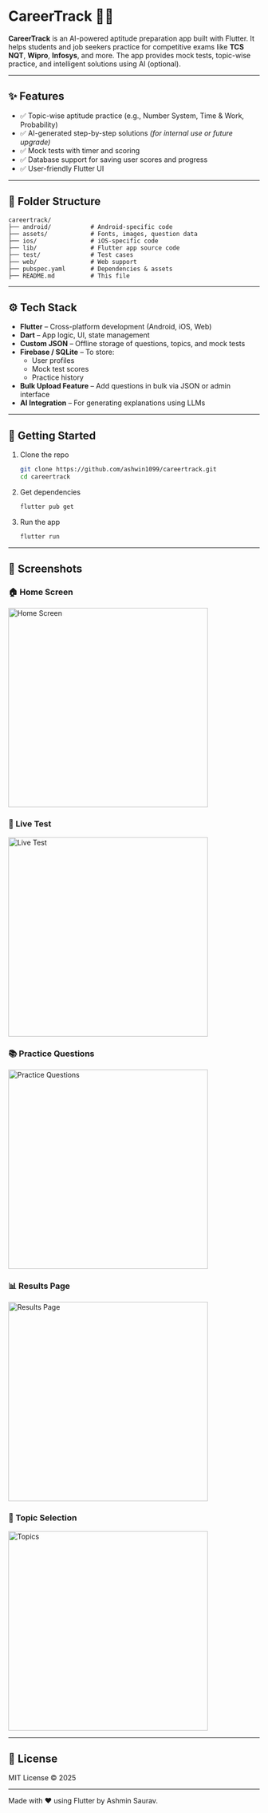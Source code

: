 # CareerTrack 🧠📱

**CareerTrack** is an AI-powered aptitude preparation app built with Flutter. It helps students and job seekers practice for competitive exams like **TCS NQT**, **Wipro**, **Infosys**, and more. The app provides mock tests, topic-wise practice, and intelligent solutions using AI (optional).

---

## ✨ Features

- ✅ Topic-wise aptitude practice (e.g., Number System, Time & Work, Probability)
- ✅ AI-generated step-by-step solutions *(for internal use or future upgrade)*
- ✅ Mock tests with timer and scoring
- ✅ Database support for saving user scores and progress
- ✅ User-friendly Flutter UI

---


## 📁 Folder Structure

```
careertrack/
├── android/           # Android-specific code
├── assets/            # Fonts, images, question data
├── ios/               # iOS-specific code
├── lib/               # Flutter app source code
├── test/              # Test cases
├── web/               # Web support
├── pubspec.yaml       # Dependencies & assets
├── README.md          # This file
```

---

## ⚙️ Tech Stack

- **Flutter** – Cross-platform development (Android, iOS, Web)
- **Dart** – App logic, UI, state management
- **Custom JSON** – Offline storage of questions, topics, and mock tests
- **Firebase / SQLite** – To store:
  - User profiles
  - Mock test scores
  - Practice history
- **Bulk Upload Feature** – Add questions in bulk via JSON or admin interface 
- **AI Integration** – For generating explanations using LLMs

---

## 🚀 Getting Started

1. Clone the repo  
   ```bash
   git clone https://github.com/ashwin1099/careertrack.git
   cd careertrack
   ```

2. Get dependencies  
   ```bash
   flutter pub get
   ```

3. Run the app  
   ```bash
   flutter run
   ```

---


## 📸 Screenshots

### 🏠 Home Screen  
<img src="assets/screenshots/Homescreen.jpg" alt="Home Screen" width="400"/>

### 🧪 Live Test  
<img src="assets/screenshots/LiveTest.jpg" alt="Live Test" width="400"/>

### 📚 Practice Questions  
<img src="assets/screenshots/PracticeQuestions.jpg" alt="Practice Questions" width="400"/>

### 📊 Results Page  
<img src="assets/screenshots/ResultsPage.jpg" alt="Results Page" width="400"/>

### 🧠 Topic Selection  
<img src="assets/screenshots/Topics.jpg" alt="Topics" width="400"/>


---

## 📄 License

MIT License © 2025

---

Made with ❤️ using Flutter by Ashmin Saurav.
